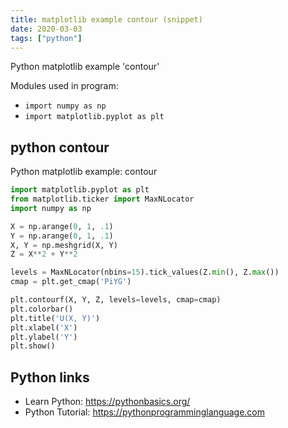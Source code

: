 ```yaml
---
title: matplotlib example contour (snippet)
date: 2020-03-03
tags: ["python"]
---
```

Python matplotlib example 'contour'


Modules used in program: 
* `import numpy as np`
* `import matplotlib.pyplot as plt`

## python contour

Python matplotlib example: contour

```python
import matplotlib.pyplot as plt
from matplotlib.ticker import MaxNLocator
import numpy as np

X = np.arange(0, 1, .1)
Y = np.arange(0, 1, .1)
X, Y = np.meshgrid(X, Y)
Z = X**2 + Y**2

levels = MaxNLocator(nbins=15).tick_values(Z.min(), Z.max())
cmap = plt.get_cmap('PiYG')

plt.contourf(X, Y, Z, levels=levels, cmap=cmap)
plt.colorbar()
plt.title('U(X, Y)')
plt.xlabel('X')
plt.ylabel('Y')
plt.show()


```

## Python links

- Learn Python: https://pythonbasics.org/
- Python Tutorial: https://pythonprogramminglanguage.com
